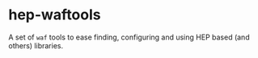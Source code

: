 hep-waftools
============

A set of ``waf`` tools to ease finding, configuring and using HEP based (and others) libraries.
